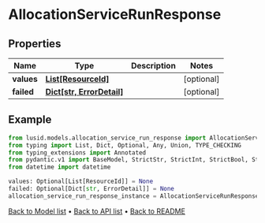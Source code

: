 # AllocationServiceRunResponse

## Properties
Name | Type | Description | Notes
------------ | ------------- | ------------- | -------------
**values** | [**List[ResourceId]**](ResourceId.md) |  | [optional] 
**failed** | [**Dict[str, ErrorDetail]**](ErrorDetail.md) |  | [optional] 
## Example

```python
from lusid.models.allocation_service_run_response import AllocationServiceRunResponse
from typing import List, Dict, Optional, Any, Union, TYPE_CHECKING
from typing_extensions import Annotated
from pydantic.v1 import BaseModel, StrictStr, StrictInt, StrictBool, StrictFloat, StrictBytes, Field, validator, ValidationError, conlist, constr
from datetime import datetime

values: Optional[List[ResourceId]] = None
failed: Optional[Dict[str, ErrorDetail]] = None
allocation_service_run_response_instance = AllocationServiceRunResponse(values=values, failed=failed)

```

[Back to Model list](../README.md#documentation-for-models) &#8226; [Back to API list](../README.md#documentation-for-api-endpoints) &#8226; [Back to README](../README.md)

